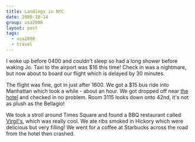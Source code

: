 ```yaml
---
title: Landings in NYC
date: 2008-10-14
group: usa2008
layout: post
tags:
  - usa2008
  - travel
---
```

I woke up before 0400 and couldn't sleep so had a long shower before waking Jo. Taxi to the airport was $16 this time! Check in was a nightmare, but now about to board our flight which is delayed by 30 minutes.

The flight was fine, got in just after 1600. We got a $15 bus ride into Manhattan which took a while - about an hour. We got dropped off near [the hotel](http://www3.hilton.com/en/hotels/new-york/hilton-times-square-NYCTSHF/index.html) and checked in no problem. Room 3115 looks down onto 42nd, it's not as plush as the Bellagio!

We took a stroll around Times Square and found a BBQ restaurant called [Virgil's](http://www.virgilsbbq.com/newyork/), which was really cool. We ate ribs smoked in Hickory which were delicious but very filling! We went for a coffee at Starbucks across the road from the hotel then crashed.
